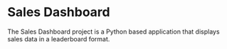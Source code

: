 # Sales Dashboard #

The Sales Dashboard project is a Python based application that displays sales data in a leaderboard format.
